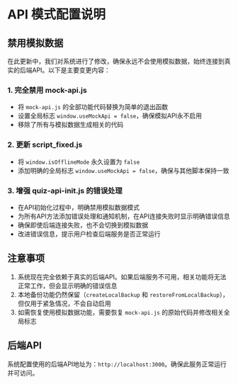 # API 模式配置说明

## 禁用模拟数据

在此更新中，我们对系统进行了修改，确保永远不会使用模拟数据，始终连接到真实的后端API。以下是主要变更内容：

### 1. 完全禁用 mock-api.js

- 将 `mock-api.js` 的全部功能代码替换为简单的退出函数
- 设置全局标志 `window.useMockApi = false`，确保模拟API永不启用
- 移除了所有与模拟数据生成相关的代码

### 2. 更新 script_fixed.js

- 将 `window.isOfflineMode` 永久设置为 `false`
- 添加明确的全局标志 `window.useMockApi = false`，确保与其他脚本保持一致

### 3. 增强 quiz-api-init.js 的错误处理

- 在API初始化过程中，明确禁用模拟数据模式
- 为所有API方法添加错误处理和通知机制，在API连接失败时显示明确错误信息
- 确保即使后端连接失败，也不会切换到模拟数据
- 改进错误信息，提示用户检查后端服务是否正常运行

## 注意事项

1. 系统现在完全依赖于真实的后端API。如果后端服务不可用，相关功能将无法正常工作，但会显示明确的错误信息
2. 本地备份功能仍然保留（`createLocalBackup` 和 `restoreFromLocalBackup`），但仅用于紧急情况，不会自动启用
3. 如需恢复使用模拟数据功能，需要恢复 `mock-api.js` 的原始代码并修改相关全局标志

## 后端API

系统配置使用的后端API地址为：`http://localhost:3000`。确保此服务正常运行并可访问。 